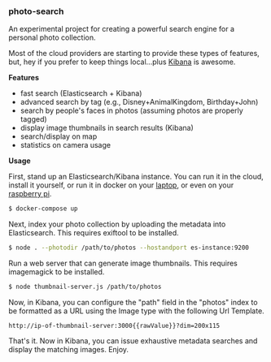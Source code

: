 ### photo-search

An experimental project for creating a powerful search engine for a personal photo collection.

Most of the cloud providers are starting to provide these types of features, but, hey if you prefer to keep things local...plus [Kibana](https://www.elastic.co/products/kibana) is awesome.

**Features**

- fast search (Elasticsearch + Kibana)
- advanced search by tag (e.g., Disney+AnimalKingdom, Birthday+John)
- search by people's faces in photos (assuming photos are properly tagged)
- display image thumbnails in search results (Kibana)
- search/display on map
- statistics on camera usage

**Usage**

First, stand up an Elasticsearch/Kibana instance.  You can run it in the cloud, install it yourself, or run it in docker on your [laptop](docker-compose.yml), or even on your [raspberry pi](docker-compose-rpi.yml).

```bash
$ docker-compose up
```

Next, index your photo collection by uploading the metadata into Elasticsearch. This requires exiftool to be installed.

```bash
$ node . --photodir /path/to/photos --hostandport es-instance:9200
```

Run a web server that can generate image thumbnails. This requires imagemagick to be installed.

```bash
$ node thumbnail-server.js /path/to/photos
```

Now, in Kibana, you can configure the "path" field in the "photos" index to be formatted as a URL using the Image type with the following Url Template.

```
http://ip-of-thumbnail-server:3000{{rawValue}}?dim=200x115
```

That's it. Now in Kibana, you can issue exhaustive metadata searches and display the matching images. Enjoy.
